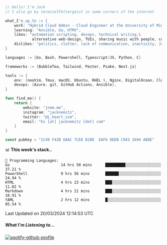```go
// Hello! I'm Jack
// I also go by terminalPoltergeist in some corners of the internet

what_I'm_up_to := {
    work: "Hybrid Cloud Admin - Cloud Engineer at the University of Minnesota",
    learning: "Ansible, Go, HTMX",
    likes: "automation scripting, devops, technical writing,\
            alternative web-design, TUIs, sharing music with people, coffee",
    dislikes: "politics, clutter, lack of communication, inactivity, Java",
}

languages := {Go, Bash, Powershell, Typescript/JS, Python, C}

frameworks := {BubbleTea, Tailwind, Pester, Psake, Next.js}

tools := {
    env: {neoVim, Tmux, macOS, Ubuntu, RHEL 9, Nginx, DigitalOcean, Cloudflare},
    devops: {Azure, git, GitHub Actions, Ansible},
}

func find_me() {
    return {
        website: "jnem.me",
        instagram: "jacknemitz",
        twitter: "@i_heart_vim",
        email: "hi [at] jacknemitz [dot] com"
    }
}

const pubKey = "1C49 F42B 6AAC 7CEE B18D  EAF6 0EEB C943 1694 A88E"
```

<!--START_SECTION:waka-->
📊 **This week's stack..** 

```text
💬 Programming Languages: 
Go                       14 hrs 50 mins      █████████░░░░░░░░░░░░░░░░   37.21 % 
PowerShell               9 hrs 56 mins       ██████░░░░░░░░░░░░░░░░░░░   24.94 % 
HTML                     4 hrs 23 mins       ███░░░░░░░░░░░░░░░░░░░░░░   11.02 % 
Markdown                 4 hrs 21 mins       ███░░░░░░░░░░░░░░░░░░░░░░   10.91 % 
YAML                     2 hrs 12 mins       █░░░░░░░░░░░░░░░░░░░░░░░░   05.54 % 
```


 Last Updated on 20/03/2024 12:14:53 UTC
<!--END_SECTION:waka-->

##### What I'm Listening to...

[![spotify-github-profile](https://spotify-github-profile.vercel.app/api/view?uid=jack.nemitz&cover_image=true&show_offline=true&bar_color=53b14f&bar_color_cover=false&background_color=121212FF)](https://spotify-github-profile.vercel.app/api/view?uid=jack.nemitz&redirect=true)
